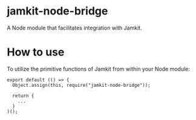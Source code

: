 # jamkit-node-bridge
A Node module that facilitates integration with Jamkit.

# How to use
To utilize the primitive functions of Jamkit from within your Node module:

```
export default (() => {
  Object.assign(this, require("jamkit-node-bridge"));

  return {
    ...
  }
)();
```
